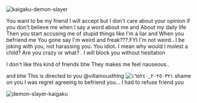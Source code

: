 ![kaigaku-demon-slayer](https://github.com/user-attachments/assets/8888a6ec-14eb-4167-9c0e-b8169fdc89d7)

You want to be my friend I will accept 
but
I don't care about your opinion if you don't believe me when I say a word about  me and About my daily life Then you start accusing me of stupid things like I'm a liar and When you befriend me You gone say I'm weird and freak???.FYI I'm not weird.، I  be joking with you, not harassing you، You idiot، I mean why would I molest a child? Are you crazy or what? . I will block you without hesitation 

I don't like this kind of friends btw They makes me feel nauseous..   

and btw This is directed to you @villainousthlng
![٢٠٢٥٠٣٢١_١٦٥٢٤٠](https://github.com/user-attachments/assets/c5852fa1-c878-47a8-8ad7-c6ae53b9bbdb)
shame on you
I was regret agreeing to befriend you... I had to refuse friend you 

![demon-slayer-kaigaku](https://github.com/user-attachments/assets/5670ef6b-999c-4cdc-b0e3-ca96c4bae6a4)
 
